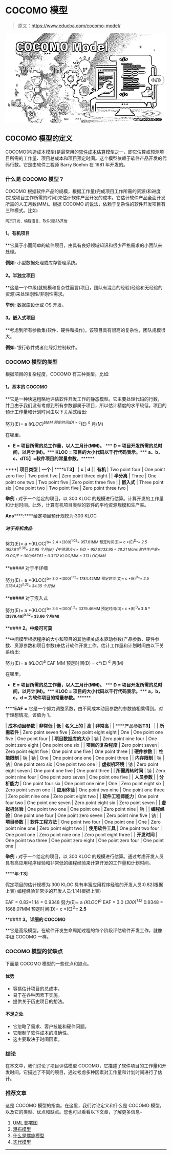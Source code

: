 # COCOMO 模型

> 原文：<https://www.educba.com/cocomo-model/>

![COCOMO-Model](img/819d4be993c49540c032c57b33c9b369.png)



## COCOMO 模型的定义

COCOMO(构造成本模型)是最常用的[软件成本估算](https://www.educba.com/software-cost-estimation/)模型之一，即它估算或预测项目所需的工作量、项目总成本和项目预定时间。这个模型依赖于软件产品开发的代码行数。它是由软件工程师 Barry Boehm 在 1981 年开发的。

### 什么是 COCOMO 模型？

COCOMO 根据软件产品的规模，根据工作量(完成项目工作所需的资源)和进度(完成项目工作所需的时间)来估计软件产品开发的成本。它估计软件产品全面开发所需的人工月数(MM)。根据 COCOMO 的说法，依赖于复杂性的软件开发项目有三种模式。比如:

<small>网页开发、编程语言、软件测试&其他</small>

#### **1。有机项目**

 **它属于小而简单的软件项目，由具有良好领域知识和很少严格需求的小团队来处理。

****例如:**** 小型数据处理或库存管理系统。

#### **2。半独立项目**

 **这是一个中级(就规模和复杂性而言)项目，团队有混合的经验(经验和无经验的资源)来处理刚性/非刚性需求。

****举例:**** 数据库设计或 OS 开发。

#### **3。嵌入式项目**

 **考虑到所有参数集(软件、硬件和操作)，该项目具有很高的复杂性，团队规模很大。

****例如:**** 银行软件或者红绿灯控制软件。

### COCOMO 模型的类型

根据项目的复杂程度，COCOMO 有三种类型。比如:

#### **1。基本的 COCOMO**

 **它是一种快速粗略地评估软件开发工作的静态模型。它主要处理代码的行数，并且由于我们没有考虑到所有参数都属于项目，所以估计精度的水平较低。项目的预计工作量和计划时间由以下关系式给出:

努力(E)= a *(KLOC)<sup>b</sup><sup>MM
预定时间(D) = c*(E) <sup>d</sup> 月(M)</sup>

在哪里，

*   ******E** =** 项目所需的总工作量，以人工月计(MM)。**
***   ******D** =** 项目开发所需的总时间，以月计(M)。*****   ******KLOC** =** 项目的大小代码以千行代码表示。*****   ******a、b、c、d****T5】=软件项目的常量参数。********

 ****| ****项目类型**** | ****一个**** | ****b**T3】** | ****c**** | ****d**** |
| **有机** | Two point four | One point zero five | Two point five | Zero point three eight |
| **半分离** | Three | One point one two | Two point five | Zero point three five |
| **嵌入式** | Three point six | One point two | Two point five | Zero point three two |

****举例**** ****:**** 对于一个给定的项目，以 300 KLOC 的规模进行估算。计算开发的工作量和计划时间。此外，计算有机项目类型的软件的平均资源规模和生产率。

****Ans********:****给定项目预计规模为:300 KLOC

##### 对于有机食品

努力(E)= a *(KLOC)<sup>b</sup><sup>= 2.4 *(300)<sup>1.05</sup>= 957.61MM
预定时间(D)= c *(E)<sup>D</sup>**= 2.5 *(957.61)<sup>0.38</sup>= 33.95 个月(M)【中资源大小= E/D = 957.61/33.95 = 28.21 Mans
软件生产率= KLOC/E = 300/957.61 = 0.3132 KLOC/MM = 313 LOC/MM**</sup>

 **##### 对于半详细

努力(E)= a *(KLOC)<sup>b</sup><sup>= 3.0 *(300)<sup>1.12</sup>= 1784.42MM
预定时间(D)= c *(E)<sup>D</sup>**= 2.5 *(1784.42)<sup>0.35</sup>= 34.35 个月(M**</sup>

 **##### 对于嵌入式

努力(E)= a *(KLOC)<sup>b</sup><sup>= 3.6 *(300)<sup>1.2</sup>= 3379.46MM
预定时间(D)= c *(E)<sup>D</sup>**= 2.5 *(3379.46)<sup>0.32</sup>= 33.66 个月(M)**</sup>

 **#### **2。中级可可莫**

 **中间模型根据程序的大小和项目的其他相关成本驱动参数(产品参数、硬件参数、资源参数和项目参数)来估计软件开发工作。估计工作量和计划时间由以下关系给出:

努力(E)= a *(KLOC)<sup>b</sup><sup>* EAF MM
预定时间(D) = c*(E) <sup>d</sup> 月(M)</sup>

在哪里，

*   ******E** =** 项目所需的总工作量，以人工月计(MM)。**
***   ******D** =** 项目开发所需的总时间，以月计(M)。*****   ******KLOC** =** 项目的大小代码以千行代码表示。*****   ******a，b，c，d** =** 为软件项目的常量参数。********

 ********EAF**** **=** 它是一个努力调整系数，由不同成本动因参数的参数值相乘得到。对于理想情况，该值为 1。

| ****成本动因参数**** | ****非常低**** | ****低**** | ****名义上的**** | ****高**** | ****非常高**** |
| ****产品参数**T3】** |
| **所需软件** | Zero point seven five | Zero point eight eight | One | One point one five | One point four |
| **项目数据库的大小** | 钠 | Zero point nine four | One point zero eight | One point one six |
| **项目的复杂程度** | Zero point seven | Zero point eight five | One point one five | One point three |
| ****硬件参数**** |
| **性能限制** | 钠 | 钠 | One | One point one one | One point three |
| **内存限制** | 钠 | 钠 | One point zero six | One point two one |
| **虚拟机环境** | 钠 | Zero point eight seven | One point one five | One point three |
| **所需周转时间** | 钠 | Zero point nine four | One point zero seven | One point one five |
| ****人员参数**** |
| **分析能力** | One point four six | One point one nine | One | Zero point eight six | Zero point seven one |
| **应用体验** | One point two nine | One point one three | Zero point nine one | Zero point eight two |
| **软件工程师能力** | One point four two | One point one seven | Zero point eight six | Zero point seven |
| **虚拟机体验** | One point two one | One point one | Zero point nine | 钠 |
| **编程经验** | One point one four | One point zero seven | Zero point nine five | 钠 |
| ****项目参数**** |
| **软件工程方法** | One point two four | One point one | One | Zero point nine one | Zero point eight two |
| **使用软件工具** | One point two four | One point one | Zero point nine one | Zero point eight three |
| **开发时间** | One point two three | One point zero eight | One point zero four | One point one |

****举例**** ****:**** 对于一个给定的项目，以 300 KLOC 的规模进行估算。通过考虑开发人员具有高应用程序经验和非常低的编程经验来计算开发的工作量和计划时间。

****年:**T3]**

假定项目的估计规模为:300 KLOC
具有丰富应用程序经验的开发人员:0.82(根据上表)
编程经验非常少的开发人员:1.14(根据上表)

EAF = 0.82*1.14 = 0.9348
努力(E)= a *(KLOC)<sup>b</sup><sup>* EAF = 3.0 *(300)<sup>1.12</sup>* 0.9348 = 1668.07MM
预定时间(D)= c *(E)<sup>D</sup>**= 2.5**</sup>

 **#### **3。详细的 COCOMO**

 **它是高级模型，在软件开发生命周期过程的每个阶段评估软件开发工作，就像中级 COCOMO 一样。

### COCOMO 模型的优缺点

下面是 COCOMO 模型的一些优点和缺点。

#### 优势

*   容易估计项目的总成本。
*   易于在各种因素下实施。
*   提供关于历史项目的想法。

#### 不足之处

*   它忽略了需求、客户技能和硬件问题。
*   它限制了软件成本的准确性。
*   这主要取决于时间因素。

### 结论

在本文中，我们讨论了项目评估模型 COCOMO，它描述了软件项目的工作量和开发时间。它描述了不同的项目，通过考虑多种因素对工作量和计划时间进行了估计。

### 推荐文章

这是 COCOMO 模型的指南。在这里，我们讨论定义和什么是 COCOMO 模型，以及它的类型、优点和缺点。您也可以看看以下文章，了解更多信息–

1.  [UML 部署图](https://www.educba.com/uml-deployment-diagram/)
2.  [瀑布模型](https://www.educba.com/waterfall-model/)
3.  [什么是螺旋模型](https://www.educba.com/what-is-spiral-model/)
4.  [迭代模型](https://www.educba.com/iterative-model/)





****************************